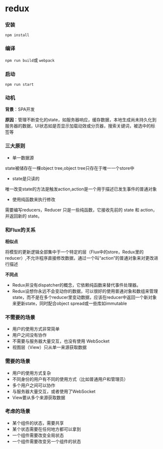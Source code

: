 # redux

### 安装
`npm install`

### 编译
`npm run build`或 `webpack`

### 启动
`npm run start`

### 动机
**背景**：SPA开发

**原因**：管理不断变化的state，如服务器响应，缓存数据，本地生成尚未持久化到服务器的数据，UI状态如是否显示加载动效或分页器，搜索关键词，被选中的标签等

### 三大原则
* 单一数据源

state被储存在一棵object tree,object tree只存在于唯一一个store中
* state是只读的

唯一改变state的方法是触发action,action是一个用于描述已发生事件的普通对象
* 使用纯函数来执行修改

需要编写reducers，Reducer 只是一些纯函数，它接收先前的 state 和 action，并返回新的 state。

### 和Flux的关系

**相似点**

将模型的更新逻辑全部集中于一个特定的层（Flux中的store，Redux里的reducer）,不允许程序直接修改数据，通过一个叫“action”的普通对象来对更改进行描述

**不同点**
* Redux并没有dispatcher的概念，它依赖纯函数来替代事件处理器。
* Redux设想你永远不会变动你的数据，可以很好的使用普通对象和数组来管理state，而不是在多个reducer里变动数据，应该在reducer中返回一个新对象来更新state，同时配合object spread或一些库如immutable

### 不需要的场景
* 用户的使用方式非常简单
* 用户之间没有协作
* 不需要与服务器大量交互，也没有使用 WebSocket
* 视图层（View）只从单一来源获取数据

### 需要的场景
* 用户的使用方式复杂
* 不同身份的用户有不同的使用方式（比如普通用户和管理员）
* 多个用户之间可以协作
* 与服务器大量交互，或者使用了WebSocket
* View要从多个来源获取数据

### 考虑的场景
* 某个组件的状态，需要共享
* 某个状态需要在任何地方都可以拿到
* 一个组件需要改变全局状态
* 一个组件需要改变另一个组件的状态
